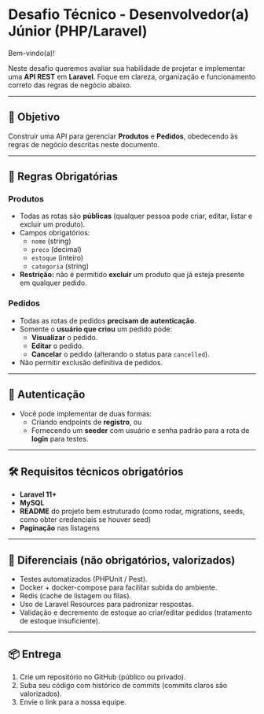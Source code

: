 # Desafio Técnico - Desenvolvedor(a) Júnior (PHP/Laravel)

Bem-vindo(a)!

Neste desafio queremos avaliar sua habilidade de projetar e implementar uma **API REST** em **Laravel**. Foque em clareza, organização e funcionamento correto das regras de negócio abaixo.

---

## 🎯 Objetivo
Construir uma API para gerenciar **Produtos** e **Pedidos**, obedecendo às regras de negócio descritas neste documento.

---

## 📌 Regras Obrigatórias

### Produtos
- Todas as rotas são **públicas** (qualquer pessoa pode criar, editar, listar e excluir um produto).  
- Campos obrigatórios:  
  - `nome` (string)  
  - `preco` (decimal)  
  - `estoque` (inteiro)  
  - `categoria` (string)  
- **Restrição:** não é permitido **excluir** um produto que já esteja presente em qualquer pedido.  

### Pedidos
- Todas as rotas de pedidos **precisam de autenticação**.  
- Somente o **usuário que criou** um pedido pode:  
  - **Visualizar** o pedido.  
  - **Editar** o pedido.  
  - **Cancelar** o pedido (alterando o status para `cancelled`).  
- Não permitir exclusão definitiva de pedidos.  

---

## 🔐 Autenticação
- Você pode implementar de duas formas:  
  - Criando endpoints de **registro**, ou  
  - Fornecendo um **seeder** com usuário e senha padrão para a rota de **login** para testes.  

---

## 🛠️ Requisitos técnicos obrigatórios
- **Laravel 11+**  
- **MySQL**  
- **README** do projeto bem estruturado (como rodar, migrations, seeds, como obter credenciais se houver seed)  
- **Paginação** nas listagens  

---

## 🚀 Diferenciais (não obrigatórios, valorizados)
- Testes automatizados (PHPUnit / Pest).  
- Docker + docker-compose para facilitar subida do ambiente.  
- Redis (cache de listagem ou filas).  
- Uso de Laravel Resources para padronizar respostas.  
- Validação e decremento de estoque ao criar/editar pedidos (tratamento de estoque insuficiente).  

---

## 📦 Entrega
1. Crie um repositório no GitHub (público ou privado).  
2. Suba seu código com histórico de commits (commits claros são valorizados).  
3. Envie o link para a nossa equipe.  
